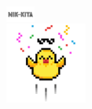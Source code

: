 <a href='https://nik-kita.deno.dev'>
  <div>
    <img style='height:2rem;'
      src=./docusaurus-ui/static/img/nik-kita__horizontal-light.png
    />
  </div>
  <img style='height:10rem;' src=./spa-ui/src/assets/img/duck.svg />
</a>
